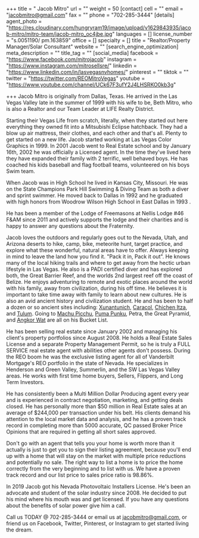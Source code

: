 +++
title = " Jacob Mitro"
url = ""
weight = 50
[contact]
cell = ""
email = "jacobmitro@gmail.com"
fax = ""
phone = "702-285-3444"
[details]
agent_photo = "https://res.cloudinary.com/hungryram19/image/upload/v1629843935/jacob-mitro/mitro-team/jacob-mitro_oc4jbe.jpg"
languages = []
license_number = "s.0051190/ pm.163859"
office = []
specialty = []
title = "Realtor/Property Manager/Solar Consultant"
website = ""
[search_engine_optimization]
meta_description = ""
title_tag = ""
[social_media]
facebook = "https://www.facebook.com/mitrojacob"
instagram = "https://www.instagram.com/mitrosellsre/"
linkedin = "https://www.linkedin.com/in/lasvegasnvhomes/"
pinterest = ""
tiktok = ""
twitter = "https://twitter.com/REOMitroVegas"
youtube = "https://www.youtube.com/channel/UCk67F3ufY2J4LHSRKO0kb3g"

+++
Jacob Mitro is originally from Dallas, Texas. He arrived in the Las Vegas Valley late in the summer of 1999 with his wife to be, Beth Mitro, who is also a Realtor and our Team Leader at LIFE Realty District.

​Starting their Vegas Life from scratch, literally, when they started out here everything they owned fit into a Mitsubishi Eclipse hatchback. They had a blow up air mattress, their clothes, and each other and that's all. Plenty to get started on a new life. Jacob started working at Las Vegas Color Graphics in 1999. In 2001 Jacob went to Real Estate school and by January 16th, 2002 he was officially a Licensed agent. In the time they've lived here they have expanded their family with 2 terrific, well behaved boys. He has coached his kids baseball and flag football teams, volunteered on his boys Swim team.

When Jacob was in High School he lived in Kansas City, Missouri. He was on the State Champions Park Hill Swimming & Diving Team as both a diver and sprint swimmer. He moved back to Dallas in 1992 and he graduated with high honors from Woodrow Wilson High School in East Dallas in 1993 .

He has been a member of the Lodge of Freemasons at Nellis Lodge #46 F&AM since 2011 and actively supports the lodge and their charities and is happy to answer any questions about the Fraternity.

​Jacob loves the outdoors and regularly goes out to the Nevada, Utah, and Arizona deserts to hike, camp, bike, meteorite hunt, target practice, and explore what these wonderful, natural areas have to offer. Always keeping in mind to leave the land how you find it. "Pack it in, Pack it out". He knows many of the local hiking trails and where to get away from the hectic urban lifestyle in Las Vegas. He also is a PADI certified diver and has explored both, the Great Barrier Reef, and the worlds 2nd largest reef off the coast of Belize. He enjoys adventuring to remote and exotic places around the world with his family, away from civilization, during his off time. He believes it is important to take time away with family to learn about new cultures. He is also an avid ancient history and civilization student. He and has been to half a dozen or so ancient sites including: [Xunantunich](https://www.youtube.com/watch?v=gd4XUZj7l6I), [Caracol](https://www.youtube.com/watch?v=ZPrzp4n7Hho), [Chichen Itza](https://www.youtube.com/watch?v=jYRqHqHmb74), and [Tulum](https://www.youtube.com/watch?v=-DJfBk0Zq4g). Going to [Machu Picchu](https://www.youtube.com/watch?v=Zk9J5xnTVMA), [Puma Punku](https://hiddenincatours.com/), Petra, the Great Pyramid, and [Angkor Wat](https://en.wikipedia.org/wiki/Angkor_Wat) are all on his Bucket List.

​He has been selling real estate since January 2002 and managing his client's property portfolios since August 2008. He holds a Real Estate Sales License and a separate Property Management Permit, so he is truly a FULL SERVICE real estate agent with abilities other agents don't possess. During the REO boom he was the exclusive listing agent for all of Vanderbilt Mortgage's REO portfolio in the state of Nevada. He specializes in Henderson and Green Valley, Summerlin, and the SW Las Vegas Valley areas. He works with first time home buyers, Sellers, Flippers, and Long Term Investors.

​He has consistently been a Multi Million Dollar Producing agent every year and is experienced in contract negotiation, marketing, and getting deals closed. He has personally more than $50 million in Real Estate sales at an average of $244,000 per transaction under his belt. His clients demand his attention to the local market data and analysis, and he has a proven track record in completing more than 5000 accurate, QC passed Broker Price Opinions that are required in getting all short sales approved.

Don't go with an agent that tells you your home is worth more than it actually is just to get you to sign their listing agreement, because you'll end up with a home that will stay on the market with multiple price reductions and potentially no sale. The right way to list a home is to price the home correctly from the very beginning and to list with us. We have a proven track record and our list price to sales price ratio is 98.86%.

​In 2019 Jacob got his Nevada Photovoltaic Installers License. He's been an advocate and student of the solar industry since 2008. He decided to put his mind where his mouth was and get licensed. If you have any questions about the benefits of solar power give him a call.

Call us TODAY @ 702-285-3444 or email us at [jacobmitro@gmail.com](mailto:jacobmitro@gmail.com), or friend us on Facebook, Twitter, Pinterest, or Instagram to get started living the dream.
